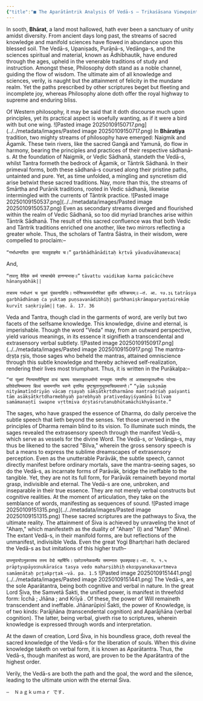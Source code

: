 ```yaml
---
{"title":"■ The Aparātāntrik Analysis Of Vedā-s – Trikaśāsana Viewpoint. ■","date":"2025-01-22","tags":["trikashasan","viewpoint","articles","kashmirshaivism","vedas","paratantras","paraparatantras","aparatantras","comparativestudies","history"],"publish":true,"path":"Trikashasan/trikashasana viewpoint/aparatantrik analysis of vedas.md","permalink":"/Trikashasan/Trikashasana Viewpoint/aparatantrik analysis of vedas/","PassFrontmatter":true}
---
```



In sooth, **Bhārat**, a land most hallowed, hath ever been a sanctuary of unity amidst diversity. From ancient days long past, the streams of sacred knowledge and manifold sciences have flowed in abundance upon this blessed soil. The Vedā-s, Upaniṣads, Purānā-s, Vedānga-s, and the sciences spiritual and material, known as Ādhibhautik, have endured through the ages, upheld in the venerable traditions of study and instruction. Amongst these, Philosophy doth stand as a noble channel, guiding the flow of wisdom. The ultimate aim of all knowledge and sciences, verily, is naught but the attainment of felicity in the mundane realm. Yet the paths prescribed by other scriptures beget but fleeting and incomplete joy, whereas Philosophy alone doth offer the royal highway to supreme and enduring bliss. 

Of Western philosophy, it may be said that it doth discourse much upon principles, yet its practical aspect is woefully wanting, as if it were a bird with but one wing.
![Pasted image 20250109150717.png](../../metadata/images/Pasted image 20250109150717.png)
In **Bhāratiya** tradition, two mighty streams of philosophy have emerged: Naigmik and Āgamik. These twin rivers, like the sacred Gangā and Yamunā, do flow in harmony, bearing the principles and practices of their respective sādhanā-s. At the foundation of Naigmik, or Vedic Sādhanā, standeth the Vedā-s, whilst Tantra formeth the bedrock of Āgamik, or Tāntrik Sādhanā. In their primeval forms, both these sādhanā-s coursed along their pristine paths, untainted and pure. Yet, as time unfolded, a mingling and syncretism did arise betwixt these sacred traditions. Nay, more than this, the streams of Smārtha and Purānik traditions, rooted in Vedic sādhanā, likewise intermingled with the currents of Tāntrik practice.
![Pasted image 20250109150537.png](../../metadata/images/Pasted image 20250109150537.png)
Even as secondary streams diverged and flourished within the realm of Vedic Sādhanā, so too did myriad branches arise within Tāntrik Sādhanā. The result of this sacred confluence was that both Vedic and Tāntrik traditions enriched one another, like two mirrors reflecting a greater whole. Thus, the scholars of Tantra Śāstra, in their wisdom, were compelled to proclaim:–

`“गर्भाधानादितः कृत्वा यावदुवाहमेव च।”`
`garbhādhānāditaḥ kṛtvā yāvaduvāhamevaca|`

And,

`“तावत्तु वैदिकं कर्म पश्चाच्छेवे हानन्यभाक्॥”` 
`tāvattu vaidikaṃ karma paścācċheve hānanyabhāk||`

`तत्रास्य गर्भाधानं च युक्तं पुंसवनादिभिः।` 
`गर्भनिष्क्रामपर्यन्तैरेकां कुर्वीत संस्क्रियाम्॥` 
`—तं. आ. १७.३६`
`tatrāsya garbhādhānaṃ ċa yuktaṃ puṇsavanādibhiḥ|`
`garbhaniṣkrāmaparyaṇtairekāṃ kurvīt saṇkriyām||`
`tạṃ. ā. 17. 36`

Veda and Tantra, though clad in the garments of word, are verily but two facets of the selfsame knowledge. This knowledge, divine and eternal, is imperishable. Though the word "Veda" may, from an outward perspective, yield various meanings, in its essence it signifieth a transcendental and extrasensory verbal subtlety. 
![Pasted image 20250109150917.png](../../metadata/images/Pasted image 20250109150917.png)
The mantra-dṛṣṭa ṛṣis, those sages who beheld the mantras, attained omniscience through this subtle knowledge and thereby achieved self-realization, rendering their lives most triumphant. Thus, it is written in the Purākalpa:–

`“यां सूक्ष्मां नित्यामतीन्द्रियां वाचं ऋषयः साक्षात्कृतधर्माणो मन्त्रदृशः पश्यन्ति तां असाक्षात्कृतधर्मेभ्यः परेभ्यः प्रतिवेदयिष्यमाणा बिल्वं समामनन्ति स्वप्ने वृत्तमिव दृष्टश्रुतानुभूतमाचिख्यासन्ते।”` 
`“yāṃ sukṣmāṃ nityāmatīṇdriyāṇ vācaṃ ṛṣayaḥ sākṣātkṛtdharmāno mantradṛśaḥ paśyanti tāṃ asākṣātkṛtdharmebhyaḥ parebhyaḥ prativedayiśyamānā bilvaṃ samāmanaṇtī swapne vṛttmiva dṛṣtaśrutanubhūtamāchikhyāsante.”` 
 
The sages, who have grasped the essence of Dharma, do daily perceive the subtle speech that lieth beyond the senses. Yet those unversed in the principles of Dharma remain blind to its vision. To illuminate such minds, the sages revealed the extrasensory speech through the manifest Vedā-s, which serve as vessels for the divine Word. The Vedā-s, or Vedānga-s, may thus be likened to the sacred "Bilva," wherein the gross sensory speech is but a means to express the sublime dreamscapes of extrasensory perception. Even as the unutterable Parāvāk, the subtle speech, cannot directly manifest before ordinary mortals, save the mantra-seeing sages, so do the Vedā-s, as incarnate forms of Parāvāk, bridge the ineffable to the tangible. Yet, they are not its full form, for Parāvāk remaineth beyond mortal grasp, indivisible and eternal. The Vedā-s are one, unbroken, and inseparable in their true essence. They are not merely verbal constructs but cognitive realities. At the moment of articulation, they take on the semblance of words, manifesting as sequences of sound. 
![Pasted image 20250109151315.png](../../metadata/images/Pasted image 20250109151315.png)
These sacred scriptures are the pathways to Śiva, the ultimate reality. The attainment of Śiva is achieved by unraveling the knot of "Ahaṃ," which manifesteth as the duality of "Ahaṃ" (I) and "Maṃ" (Mine). The extant Vedā-s, in their manifold forms, are but reflections of the unmanifest, indivisible Veda. Even the great Yogi Bhartṛhari hath declared the Vedā-s as but imitations of this higher truth–

`प्राप्त्युपायोऽनुकारश्च तस्य वेदो महर्षिभिः।` 
`एकोऽप्यनेकवर्त्मेव समाम्नातः पृथक्पृथक्॥`
`—वा. प. १.५`
`prāptyupāyoऽnukāraśca tasya vedo maharṣibhiḥ`
`ekoऽpyanekavartmeva samāṃnātaḥ pṛṯakpṛṭak`
`—vā. pa. 1.5`
![Pasted image 20250109151441.png](../../metadata/images/Pasted image 20250109151441.png)
The Vedā-s, are the sole Aparātantra, being both cognitive and verbal in nature. In the great Lord Śiva, the Samvetā Śakti, the unified power, is manifest in threefold form: Īcchā <Will>; Jñāna <Knowledge>; and Krīyā <Action>. Of these, the power of Will remaineth transcendent and ineffable. Jñānarūpiṇī Śakti, the power of Knowledge, is of two kinds: Parājñāna (transcendental cognition) and Aparājñāna (verbal cognition). The latter, being verbal, giveth rise to scriptures, wherein knowledge is expressed through words and interpretation.

At the dawn of creation, Lord Śiva, in his boundless grace, doth reveal the sacred knowledge of the Vedā-s for the liberation of souls. When this divine knowledge taketh on verbal form, it is known as Aparātantra. Thus, the Vedā-s, though manifest as word, are proven to be the Aparātantra of the highest order.

Verily, the Vedā-s are both the path and the goal, the word and the silence, leading to the ultimate union with the eternal Śiva.

`—  Ｎａｇｋｕｍａｒ です.`
